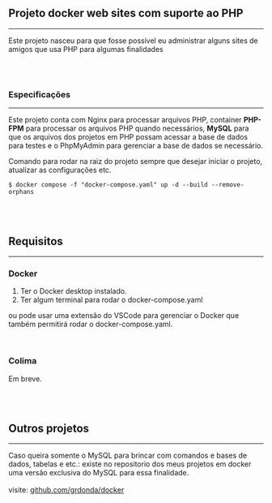 ## Projeto docker web sites com suporte ao PHP
----
Este projeto nasceu para que fosse possivel eu administrar alguns sites de amigos que usa PHP para algumas finalidades


<br>
<br>

### Especificações
----
Este projeto conta com Nginx para processar arquivos PHP, container **PHP-FPM** para processar os arquivos PHP quando necessários, **MySQL** para que os arquivos dos projetos em PHP possam acessar a base de dados para testes e o PhpMyAdmin para gerenciar a base de dados se necessário.


Comando para rodar na raiz do projeto sempre que desejar iniciar o projeto, atualizar as configurações etc.

```Shell
$ docker compose -f "docker-compose.yaml" up -d --build --remove-orphans
```

<br>
<br>


## Requisitos
---
### **Docker**

1. Ter o Docker desktop instalado.
2. Ter algum terminal para rodar o docker-compose.yaml

ou pode usar uma extensão do VSCode para gerenciar o Docker que também permitirá rodar o docker-compose.yaml.

<br>

### **Colima**
Em breve.

<br>
<br>

## Outros projetos
---
Caso queira somente o MySQL para brincar com comandos e bases de dados, tabelas e etc.: existe no repositorio dos meus projetos em docker uma versão exclusiva do MySQL para essa finalidade.   
<br>
visite: <a href="https://github.com/grdonda/docker" target="_blank">github.com/grdonda/docker</a>
